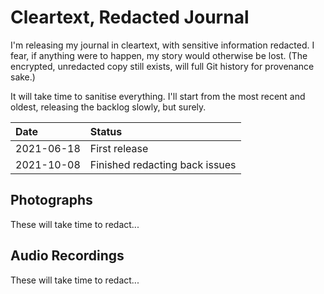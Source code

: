 # Cleartext, Redacted Journal

I'm releasing my journal in cleartext, with sensitive information
redacted. I fear, if anything were to happen, my story would otherwise
be lost. (The encrypted, unredacted copy still exists, will full Git
history for provenance sake.)

It will take time to sanitise everything. I'll start from the most
recent and oldest, releasing the backlog slowly, but surely.

| Date       | Status                                                  |
| :--------- | :------------------------------------------------------ |
| 2021-06-18 | First release                                           |
| 2021-10-08 | Finished redacting back issues                          |

## Photographs

These will take time to redact...

## Audio Recordings

These will take time to redact...
